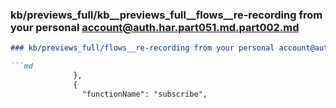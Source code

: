 ### kb/previews_full/kb__previews_full__flows__re-recording from your personal account@auth.har.part051.md.part002.md

```md
### kb/previews_full/flows__re-recording from your personal account@auth.har.part051.md (part 002)

```md
              },
              {
                "functionName": "subscribe",

```

```

```
